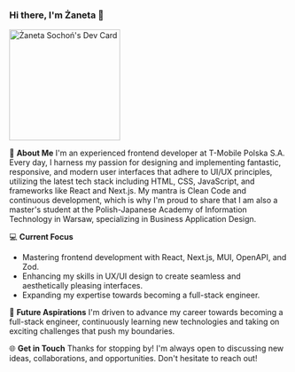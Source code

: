 ### Hi there, I'm Żaneta 👋
<a href="https://app.daily.dev/zanetasochon"><img src="https://api.daily.dev/devcards/cda83d61830e4553a4292794383bf8a2.png?r=mpl" width="200" alt="Żaneta Sochoń's Dev Card"/></a>

🌟 **About Me**
I'm an experienced frontend developer at T-Mobile Polska S.A. Every day, I harness my passion for designing and implementing fantastic, responsive, and modern user interfaces that adhere to UI/UX principles, utilizing the latest tech stack including HTML, CSS, JavaScript, and frameworks like React and Next.js. My mantra is Clean Code and continuous development, which is why I'm proud to share that I am also a master's student at the Polish-Japanese Academy of Information Technology in Warsaw, specializing in Business Application Design.

💻 **Current Focus**

- Mastering frontend development with React, Next.js, MUI, OpenAPI, and Zod.
- Enhancing my skills in UX/UI design to create seamless and aesthetically pleasing interfaces.
- Expanding my expertise towards becoming a full-stack engineer.

🚀 **Future Aspirations**
I'm driven to advance my career towards becoming a full-stack engineer, continuously learning new technologies and taking on exciting challenges that push my boundaries.

🌐 **Get in Touch**
Thanks for stopping by! I'm always open to discussing new ideas, collaborations, and opportunities. Don't hesitate to reach out!

